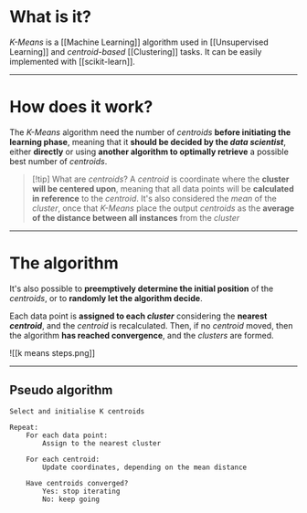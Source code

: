 # What is it?

*K-Means* is a  [[Machine Learning]] algorithm used in [[Unsupervised Learning]] and *centroid-based* [[Clustering]] tasks. It can be easily implemented with [[scikit-learn]].
___
# How does it work?

The *K-Means* algorithm need the number of *centroids* **before initiating the learning phase**, meaning that it **should be decided by the *data scientist***, either **directly** or using **another algorithm to optimally retrieve** a possible best number of *centroids*.

>[!tip] What are *centroids*?
> A *centroid* is coordinate where the **cluster will be centered upon**, meaning that all data points will be **calculated in reference** to the *centroid*.
> It's also considered the *mean* of the *cluster*, once that *K-Means* place the output *centroids* as the **average of the distance between all instances** from the *cluster*

___
# The algorithm

It's also possible to **preemptively determine the initial position** of the *centroids*, or to **randomly let the algorithm decide**.

Each data point is **assigned to each *cluster*** considering the **nearest *centroid***, and the *centroid* is recalculated. Then, if no *centroid* moved, then the algorithm **has reached convergence**, and the *clusters* are formed.

![[k means steps.png]]
___
## Pseudo algorithm

```
Select and initialise K centroids

Repeat:
	For each data point:
		Assign to the nearest cluster

	For each centroid:
		Update coordinates, depending on the mean distance

	Have centroids converged?
		Yes: stop iterating
		No: keep going
```
